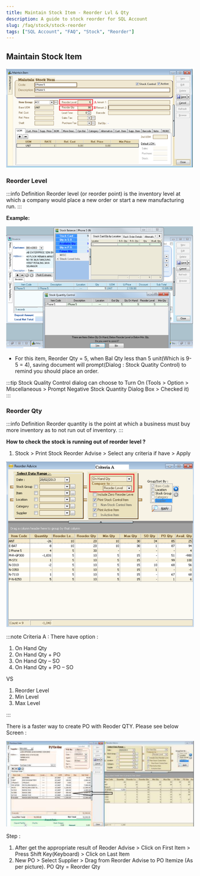 ```yaml
---
title: Maintain Stock Item - Reorder Lvl & Qty
description: A guide to stock reorder for SQL Account
slug: /faq/stock/stock-reorder
tags: ["SQL Account", "FAQ", "Stock", "Reorder"]
---
```


## Maintain Stock Item

![1](../../../static/img/stock/stock-reorder/1.png)

### Reorder Level

:::info Definition
Reorder level (or reorder point) is the inventory level at which a company would place a new order or start a new manufacturing run.
:::

**Example:**

![2](../../../static/img/stock/stock-reorder/2.png)

- For this item, Reorder Qty = 5, when Bal Qty less than 5 unit(Which is 9-5 = 4), saving document will prompt(Dialog : Stock Quatity Control) to remind you should place an order.

:::tip
Stock Quality Control dialog can choose to Turn On (Tools > Option > Miscellaneous > Prompt Negative Stock Quantity Dialog Box > Checked it)
:::

### Reorder Qty

:::info Definition
Reorder quantity is the point at which a business must buy more inventory as to not run out of inventory.
:::

**How to check the stock is running out of reorder level ?**

1. Stock > Print Stock Reorder Advise > Select any criteria if have > Apply

![3](../../../static/img/stock/stock-reorder/3.png)

:::note
Criteria A : There have option :

1. On Hand Qty
2. On Hand Qty + PO
3. On Hand Qty – SO
4. On Hand Qty + PO – SO

VS

 1. Reorder Level
 2. Min Level
 3. Max Level

:::

There is a faster way to create PO with Reoder QTY. Please see below Screen :

![4](../../../static/img/stock/stock-reorder/4.png)

Step :

1. After get the appropriate result of Reoder Advise > Click on First Item > Press Shift Key(Keyboard) > Click on Last Item
2. New PO > Select Supplier > Drag from Reorder Advise to PO Itemize (As per picture). PO Qty = Reorder Qty

